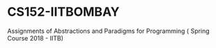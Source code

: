 # CS152-IITBOMBAY
Assignments of Abstractions and Paradigms for Programming ( Spring Course 2018 - IITB)

